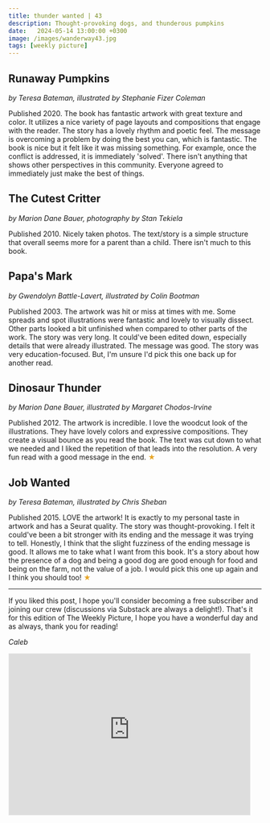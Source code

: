 ```yaml
---
title: thunder wanted | 43
description: Thought-provoking dogs, and thunderous pumpkins
date:   2024-05-14 13:00:00 +0300
image: /images/wanderway43.jpg
tags: [weekly picture]
---
```


## Runaway Pumpkins

*by Teresa Bateman, illustrated by Stephanie Fizer Coleman*

Published 2020. The book has fantastic artwork with great texture and color. It utilizes a nice variety of page layouts and compositions that engage with the reader. The story has a lovely rhythm and poetic feel. The message is overcoming a problem by doing the best you can, which is fantastic. The book is nice but it felt like it was missing something. For example, once the conflict is addressed, it is immediately 'solved'. There isn't anything that shows other perspectives in this community. Everyone agreed to immediately just make the best of things. 

## The Cutest Critter

*by Marion Dane Bauer, photography by Stan Tekiela*

Published 2010. Nicely taken photos. The text/story is a simple structure that overall seems more for a parent than a child. There isn't much to this book. 

## Papa's Mark

*by Gwendolyn Battle-Lavert, illustrated by Colin Bootman*

Published 2003. The artwork was hit or miss at times with me. Some spreads and spot illustrations were fantastic and lovely to visually dissect. Other parts looked a bit unfinished when compared to other parts of the work. The story was very long. It could've been edited down, especially details that were already illustrated. The message was good. The story was very education-focused. But, I'm unsure I'd pick this one back up for another read. 

## Dinosaur Thunder 

*by Marion Dane Bauer, illustrated by Margaret Chodos-Irvine*

Published 2012. The artwork is incredible. I love the woodcut look of the illustrations. They have lovely colors and expressive compositions. They create a visual bounce as you read the book. The text was cut down to what we needed and I liked the repetition of that leads into the resolution. A very fun read with a good message in the end. <h style="color:#E7A526;">★</h>

## Job Wanted 

*by Teresa Bateman, illustrated by Chris Sheban*

Published 2015. LOVE the artwork! It is exactly to my personal taste in artwork and has a Seurat quality. The story was thought-provoking. I felt it could've been a bit stronger with its ending and the message it was trying to tell. Honestly, I think that the slight fuzziness of the ending message is good. It allows me to take what I want from this book. It's a story about how the presence of a dog and being a good dog are good enough for food and being on the farm, not the value of a job. I would pick this one up again and I think you should too! <h style="color:#E7A526;">★</h>

***

If you liked this post, I hope you'll consider becoming a free subscriber and joining our crew (discussions via Substack are always a delight!). That's it for this edition of The Weekly Picture, I hope you have a wonderful day and as always, thank you for reading!

*Caleb*
    
<iframe src="https://thewanderway.substack.com/embed" width="480" height="320" style="border:1px solid #EEE; background:white;" frameborder="0" scrolling="no"></iframe>
